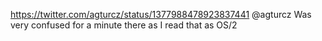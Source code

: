 https://twitter.com/agturcz/status/1377988478923837441 @agturcz Was very confused for a minute there as I read that as OS/2
